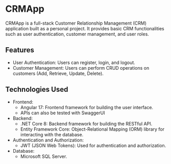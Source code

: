 # CRMApp

CRMApp is a full-stack Customer Relationship Management (CRM) application built as a personal project. It provides basic CRM functionalities such as user authentication, customer management, and user roles.

## Features

- User Authentication: Users can register, login, and logout.
- Customer Management: Users can perform CRUD operations on customers (Add, Retrieve, Update, Delete).

## Technologies Used

- Frontend:
  - Angular 17: Frontend framework for building the user interface.
  - APIs can also be tested with SwaggerUI
- Backend:
  - .NET Core 8: Backend framework for building the RESTful API.
  - Entity Framework Core: Object-Relational Mapping (ORM) library for interacting with the database.
- Authentication and Authorization:
  - JWT (JSON Web Tokens): Used for authentication and authorization.
- Database:
  - Microsoft SQL Server.

